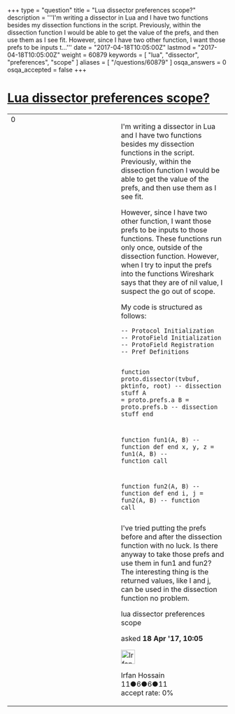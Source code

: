 +++
type = "question"
title = "Lua dissector preferences scope?"
description = '''I&#x27;m writing a dissector in Lua and I have two functions besides my dissection functions in the script. Previously, within the dissection function I would be able to get the value of the prefs, and then use them as I see fit. However, since I have two other function, I want those prefs to be inputs t...'''
date = "2017-04-18T10:05:00Z"
lastmod = "2017-04-18T10:05:00Z"
weight = 60879
keywords = [ "lua", "dissector", "preferences", "scope" ]
aliases = [ "/questions/60879" ]
osqa_answers = 0
osqa_accepted = false
+++

<div class="headNormal">

# [Lua dissector preferences scope?](/questions/60879/lua-dissector-preferences-scope)

</div>

<div id="main-body">

<div id="askform">

<table id="question-table" style="width:100%;"><colgroup><col style="width: 50%" /><col style="width: 50%" /></colgroup><tbody><tr class="odd"><td style="width: 30px; vertical-align: top"><div class="vote-buttons"><div id="post-60879-score" class="post-score" title="current number of votes">0</div><div id="favorite-count" class="favorite-count"></div></div></td><td><div id="item-right"><div class="question-body"><p>I'm writing a dissector in Lua and I have two functions besides my dissection functions in the script. Previously, within the dissection function I would be able to get the value of the prefs, and then use them as I see fit.</p><p>However, since I have two other function, I want those prefs to be inputs to those functions. These functions run only once, outside of the dissection function. However, when I try to input the prefs into the functions Wireshark says that they are of nil value, I suspect the go out of scope.</p><p>My code is structured as follows:</p><pre><code>-- Protocol Initialization 
-- ProtoField Initialization
-- ProtoField Registration
-- Pref Definitions

function proto.dissector(tvbuf, pktinfo, root)
     -- dissection stuff
     A = proto.prefs.a
     B = proto.prefs.b
     -- dissection stuff
end

function fun1(A, B)
     -- function def
end
x, y, z = fun1(A, B) -- function call

function fun2(A, B)
     -- function def
end
i, j = fun2(A, B) -- function call</code></pre><p>I've tried putting the prefs before and after the dissection function with no luck. Is there anyway to take those prefs and use them in fun1 and fun2? The interesting thing is the returned values, like I and j, can be used in the dissection function no problem.</p></div><div id="question-tags" class="tags-container tags">lua dissector preferences scope</div><div id="question-controls" class="post-controls"></div><div class="post-update-info-container"><div class="post-update-info post-update-info-user"><p>asked <strong>18 Apr '17, 10:05</strong></p><img src="https://secure.gravatar.com/avatar/00cd850e8d2944c2c7dcdc13baf50a81?s=32&amp;d=identicon&amp;r=g" class="gravatar" width="32" height="32" alt="Irfan%20Hossain&#39;s gravatar image" /><p>Irfan Hossain<br />
<span class="score" title="11 reputation points">11</span><span title="6 badges"><span class="badge1">●</span><span class="badgecount">6</span></span><span title="6 badges"><span class="silver">●</span><span class="badgecount">6</span></span><span title="11 badges"><span class="bronze">●</span><span class="badgecount">11</span></span><br />
<span class="accept_rate" title="Rate of the user&#39;s accepted answers">accept rate:</span> <span title="Irfan Hossain has no accepted answers">0%</span></p></div></div><div id="comments-container-60879" class="comments-container"></div><div id="comment-tools-60879" class="comment-tools"></div><div class="clear"></div><div id="comment-60879-form-container" class="comment-form-container"></div><div class="clear"></div></div></td></tr></tbody></table>

</div>

</div>

